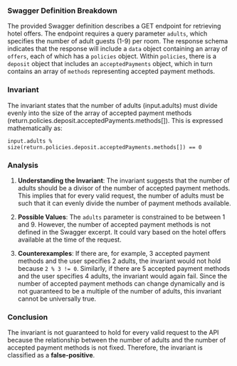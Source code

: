 ### Swagger Definition Breakdown
The provided Swagger definition describes a GET endpoint for retrieving hotel offers. The endpoint requires a query parameter `adults`, which specifies the number of adult guests (1-9) per room. The response schema indicates that the response will include a `data` object containing an array of `offers`, each of which has a `policies` object. Within `policies`, there is a `deposit` object that includes an `acceptedPayments` object, which in turn contains an array of `methods` representing accepted payment methods.

### Invariant
The invariant states that the number of adults (input.adults) must divide evenly into the size of the array of accepted payment methods (return.policies.deposit.acceptedPayments.methods[]). This is expressed mathematically as:

`input.adults % size(return.policies.deposit.acceptedPayments.methods[]) == 0`

### Analysis
1. **Understanding the Invariant**: The invariant suggests that the number of adults should be a divisor of the number of accepted payment methods. This implies that for every valid request, the number of adults must be such that it can evenly divide the number of payment methods available.

2. **Possible Values**: The `adults` parameter is constrained to be between 1 and 9. However, the number of accepted payment methods is not defined in the Swagger excerpt. It could vary based on the hotel offers available at the time of the request.

3. **Counterexamples**: If there are, for example, 3 accepted payment methods and the user specifies 2 adults, the invariant would not hold because `2 % 3 != 0`. Similarly, if there are 5 accepted payment methods and the user specifies 4 adults, the invariant would again fail. Since the number of accepted payment methods can change dynamically and is not guaranteed to be a multiple of the number of adults, this invariant cannot be universally true.

### Conclusion
The invariant is not guaranteed to hold for every valid request to the API because the relationship between the number of adults and the number of accepted payment methods is not fixed. Therefore, the invariant is classified as a **false-positive**.
